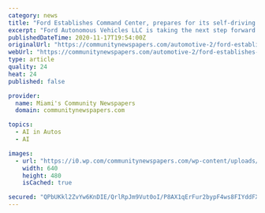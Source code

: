 ```yaml
---
category: news
title: "Ford Establishes Command Center, prepares for its self-driving service"
excerpt: "Ford Autonomous Vehicles LLC is taking the next step forward to launch its self-driving service in Miami-Dade County by establishing a command center, which will serve as the epicenter of Ford’s"
publishedDateTime: 2020-11-17T19:54:00Z
originalUrl: "https://communitynewspapers.com/automotive-2/ford-establishes-command-center-prepares-for-its-self-driving-service/"
webUrl: "https://communitynewspapers.com/automotive-2/ford-establishes-command-center-prepares-for-its-self-driving-service/"
type: article
quality: 24
heat: 24
published: false

provider:
  name: Miami's Community Newspapers
  domain: communitynewspapers.com

topics:
  - AI in Autos
  - AI

images:
  - url: "https://i0.wp.com/communitynewspapers.com/wp-content/uploads/2020/11/Ford-Command-test-vehicle-fetured.jpg?fit=640%2C480&ssl=1"
    width: 640
    height: 480
    isCached: true

secured: "QPbUKkl2ZvYw6KnDIE/QrlRpJm9Vut0oI/P8AX1qErFur2bypF4ws8FIYddFX0qEJCbKkGCO33t3ZaPCG2xE0LH7ET8F5JB0QwzOoDTyokFMRi2FTovPg2/Mjxq4zv1jLW3j11nYsjRMIe1x740Dyg3N47lIglXCyHcPkUZXTZ9QDyfRfJasvtL/iU0ibIm+GVU/TGgv7WdlCgWfjzgx1q7k8rCzb8/CYPFHcJ8UDoAbork3nJoG8tD/Omb+zzZ+HMG82L+7cc+TvqVMEJ1MyV4llJNij3+BfsWJYHOJ0PfGmE8WTghfReKsGwSuww+/XNrLylKcA1BlD9e4eeKWmILtbnrTWDwK4pDq52zMLKM=;p8M4ot9FSxKCCmeCj+ac2A=="
---
```


